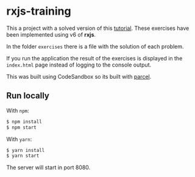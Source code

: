 # rxjs-training

This a project with a solved version of this [tutorial](https://github.com/staltz/rxjs-training). These exercises have been implemented using v6 of **rxjs**.

In the folder `exercises` there is a file with the solution of each problem.

If you run the application the result of the exercises is displayed in the `index.html` page instead of logging to the console output.

This was built using CodeSandbox so its built with [parcel](https://parceljs.org/).

## Run locally

With `npm`:

```bash
$ npm install
$ npm start
```

With `yarn`:

```bash
$ yarn install
$ yarn start
```

The server will start in port 8080.
